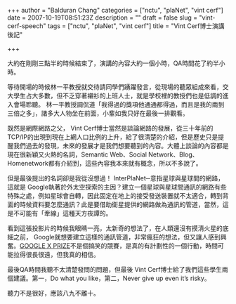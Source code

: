+++
author = "Balduran Chang"
categories = ["nctu", "plaNet", "vint cerf"]
date = 2007-10-19T08:51:23Z
description = ""
draft = false
slug = "vint-cerf-speech"
tags = ["nctu", "plaNet", "vint cerf"]
title = "Vint Cerf博士演講後記"

+++


大約在剛剛三點半的時候結束了，演講的內容大約一個小時，QA時間花了約半小時。

等待開場的時候林一平教授就交待請同學們踴躍發言，從現場的聽眾組成來看，交大學生占大多數，但不乏穿著襯衫的上班人士，就是學校裡的教授們也是低調的進入會場聆聽。 林一平教授調侃道「我得過的獎項他通通都得過，而且是我的兩到三倍之多」，諸多大人物坐在前面，小輩如我只好在最後一排觀看。

既然是網際網路之父， Vint Cerf博士當然是談論網路的發展，從三十年前的 TCP/IP的出現到現在上網人口比例的上升，給了很清楚的介紹，但是歷史只是提醒我們過去的發現，未來的發展才是我們想要聽到的內容。大體上談論的內容都是現在很新穎又火熱的名詞，Semantic Web、Social Network、Blog、Homenetwork都有介紹到，這些內容我本來就有概念，所以不多說了。

但是最後提出的名詞卻是我從沒想過！ InterPlaNet─意指星球與星球間的網路，這就是 Google執著於外太空探索的主因？建立一個星球與星球間通訊的網路有些特殊之處，例如星球會自轉，因此固定在地上的接受發送裝置就不太適合，轉到背面的時候資料要怎麼通訊？此是要借助衛星提供的網路做為通訊的管道，當然，這是不可能有「牽線」這種天方夜譚的。

看到這張投影片的時候我眼睛一亮，太新奇的想法了，在人類還沒有摸清火星的底細之前， Google就想要建立這樣的通訊管道，非常瘋狂的想法，但又讓人感到興奮。[GOOGLE X PRIZE](http://www.googlelunarxprize.org/ "Welcome | X PRIZE Foundation")不是個搞笑的競賽，是真的有計劃性的一個行動，時間可能拉得很長很遠，但我真的相信。

最後QA時間我聽不太清楚發問的問題，但最後 Vint Cerf博士給了我們這些學生兩個建議。第一，Do what you like，第二，Never give up even it’s risky。

聽力不是很好，應該八九不離十。

